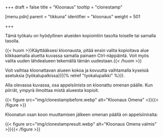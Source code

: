+++
draft = false
title = "Kloonaus"
tooltip = "clonestamp"

[menu.pdn]
    parent = "tikkuna"
    identifier = "kloonaus"
    weight = 501

+++

Tämä työkalu on hyödyllinen alueiden kopiointiin tasolta toiselle tai samalla tasolla.

{{< huom >}}Käyttääksesi kloonausta, pitää ensin valita kopioitava alue klikkaamalla aluetta kuvassa samalla painaen Ctrl-näppäintä. Voit myös valita uuden lähdealueen tekemällä tämän uudestaan.{{< /huom >}}

Voit vaihtaa kloonattavan alueen kokoa ja kovuutta vaihtamalla kyseisiä asetuksia [työkalupalkissa]({{% relref "tyokalupalkki" %}}).

Alla olevassa kuvassa, osa appelsiinista on kloonattu omenan päälle. Kun piirrät, ympyrä ilmoittaa mistä alueesta kopioit.

{{< figure src="img/clonestampbefore.webp" alt="Kloonaus Omena" >}}{{< /figure >}}

Kloonatun osan koon muuttamisen jälkeen omenan päällä on appelsiiniraita:

{{< figure src="img/clonestampresult.webp" alt="Kloonaus Omena valmis" >}}{{< /figure >}}
